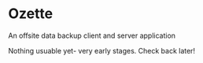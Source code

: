 # Ozette
An offsite data backup client and server application

Nothing usuable yet- very early stages. Check back later!
